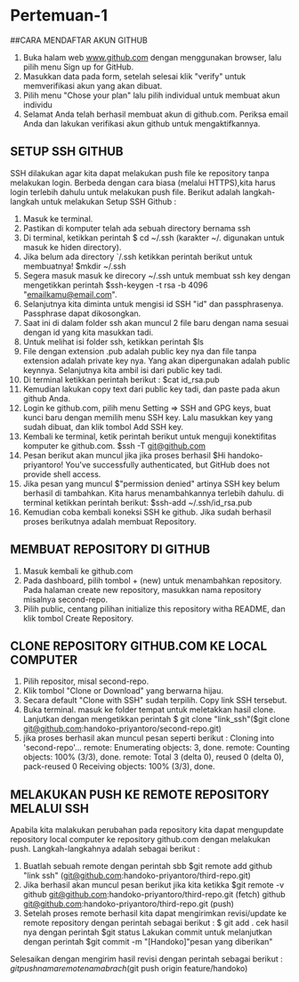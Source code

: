 # Pertemuan-1

##CARA MENDAFTAR AKUN GITHUB
1.  Buka halam web www.github.com dengan menggunakan browser, lalu pilih menu Sign up for GitHub.
2.  Masukkan data pada form, setelah selesai klik "verify"  untuk memverifikasi akun yang akan dibuat.
3.  Pilih menu "Chose your plan" lalu pilih individual untuk membuat akun individu
4.  Selamat Anda telah berhasil membuat akun di github.com. Periksa email Anda dan lakukan verifikasi akun github untuk mengaktifkannya.

## SETUP SSH GITHUB
SSH dilakukan agar kita dapat melakukan push file ke repository tanpa melakukan login. Berbeda dengan cara biasa (melalui HTTPS),kita harus login terlebih dahulu untuk melakukan push file. Berikut adalah langkah-langkah untuk melakukan Setup SSH Github :

1.  Masuk ke terminal.
2.  Pastikan di komputer telah ada sebuah directory bernama ssh 
3.  Di terminal, ketikkan perintah $ cd ~/.ssh (karakter ~/. digunakan untuk masuk ke hiden directory).
4.  Jika belum ada directory `/.ssh ketikkan perintah berikut untuk membuatnya! $mkdir ~/.ssh
5.  Segera masuk masuk ke direcory ~/.ssh untuk membuat ssh key dengan mengetikkan perintah $ssh-keygen -t rsa -b 4096 "emailkamu@email.com".
6.  Selanjutnya kita diminta untuk mengisi id SSH "id" dan passphrasenya. Passphrase dapat dikosongkan.
7.  Saat ini di dalam folder ssh akan muncul 2 file baru dengan nama sesuai dengan id yang kita masukkan tadi.
8.  Untuk melihat isi folder ssh, ketikkan perintah $ls
9.  File dengan extension .pub adalah public key nya dan file tanpa extension adalah private key nya. Yang akan dipergunakan adalah public keynnya. Selanjutnya kita ambil isi dari public key tadi.
10. Di terminal ketikkan perintah berikut : $cat id_rsa.pub
11. Kemudian lakukan copy text dari public key tadi, dan paste pada akun github Anda.
12. Login ke github.com, pilih menu Setting => SSH and GPG keys, buat kunci baru dengan memilih menu SSH key. Lalu masukkan key yang sudah dibuat, dan klik tombol Add SSH key.
13. Kembali ke terminal, ketik perintah berikut untuk menguji konektifitas komputer ke github.com. $ssh -T git@github.com
14. Pesan berikut akan muncul jika jika proses berhasil $Hi handoko-priyantoro! You've successfully authenticated, but GitHub does not provide shell access.
15. Jika pesan yang muncul $"permission denied" artinya SSH key belum berhasil di tambahkan. Kita harus menambahkannya terlebih dahulu. di terminal ketikkan perintah berikut: $ssh-add ~/.ssh/id_rsa.pub
16. Kemudian coba kembali koneksi SSH ke github. Jika sudah berhasil proses berikutnya adalah membuat Repository.

## MEMBUAT REPOSITORY DI GITHUB
1.  Masuk kembali ke github.com
2.  Pada dashboard, pilih tombol + (new) untuk menambahkan repository. Pada halaman create new repository, masukkan nama repository misalnya second-repo.
3.  Pilih public, centang pilihan initialize this repository witha README, dan klik tombol Create Repository. 

## CLONE REPOSITORY GITHUB.COM KE LOCAL COMPUTER
1.  Pilih repositor, misal second-repo.
2.  Klik tombol "Clone or Download" yang berwarna hijau.
3.  Secara default "Clone with SSH" sudah terpilih. Copy link SSH tersebut.
4.  Buka terminal. masuk ke folder tempat untuk meletakkan hasil clone. Lanjutkan dengan mengetikkan perintah $ git clone "link_ssh"($git clone git@github.com:handoko-priyantoro/second-repo.git)
5.  jika proses berhasil akan muncul pesan seperti berikut :
    Cloning into 'second-repo'...
    remote: Enumerating objects: 3, done.
    remote: Counting objects: 100% (3/3), done.
    remote: Total 3 (delta 0), reused 0 (delta 0), pack-reused 0
    Receiving objects: 100% (3/3), done.

## MELAKUKAN PUSH KE REMOTE REPOSITORY MELALUI SSH
Apabila kita malakukan perubahan pada repository kita dapat mengupdate repository local computer ke repository github.com dengan melakukan push. Langkah-langkahnya adalah sebagai berikut :
1.  Buatlah sebuah remote dengan perintah sbb $git remote add github "link ssh" (git@github.com:handoko-priyantoro/third-repo.git)
2.  Jika berhasil akan muncul pesan berikut jika kita ketikka $git remote -v
    github	git@github.com:handoko-priyantoro/third-repo.git (fetch)
    github	git@github.com:handoko-priyantoro/third-repo.git (push)
3.  Setelah proses remote berhasil kita dapat mengirimkan revisi/update  ke remote repository  dengan perintah sebagai berikut :
	$ git add .
    cek hasil nya dengan perintah 
	$git status
    Lakukan commit untuk melanjutkan dengan perintah
	$git commit -m "[Handoko]"pesan yang diberikan"

Selesaikan dengan mengirim hasil revisi dengan perintah sebagai berikut :
	$git push namaremote namabrach ($git push origin feature/handoko) 
